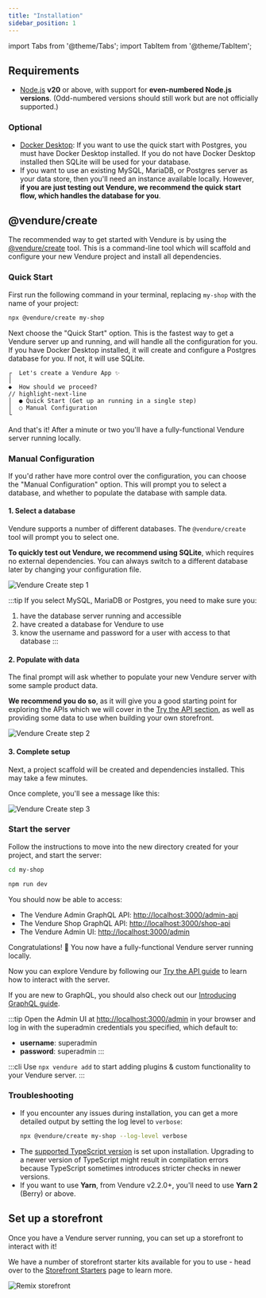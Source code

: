 ```yaml
---
title: "Installation"
sidebar_position: 1
---
```


import Tabs from '@theme/Tabs';
import TabItem from '@theme/TabItem';

## Requirements
 
* [Node.js](https://nodejs.org/en/) **v20** or above, with support for **even-numbered Node.js versions**. (Odd-numbered versions should still work but are not officially supported.)

### Optional
* [Docker Desktop](https://www.docker.com/products/docker-desktop/): If you want to use the quick start with Postgres, you must have Docker Desktop installed. If you do not have Docker Desktop installed 
  then SQLite will be used for your database.
* If you want to use an existing MySQL, MariaDB, or Postgres server as your data store, then you'll need an instance available locally. However, **if you are just testing out Vendure, we recommend the quick start flow, which handles the database for you**.

## @vendure/create

The recommended way to get started with Vendure is by using the [@vendure/create](https://github.com/vendure-ecommerce/vendure/tree/master/packages/create) tool. This is a command-line tool which will scaffold and configure your new Vendure project and install all dependencies.

### Quick Start

First run the following command in your terminal, replacing `my-shop` with the name of your project:

```bash
npx @vendure/create my-shop
```

Next choose the "Quick Start" option. This is the fastest way to get a Vendure server up and running, and will handle
all the configuration for you. If you have Docker Desktop installed, it will create and configure a Postgres database for you. If not, it will use SQLite.

```text
┌  Let's create a Vendure App ✨
│
◆  How should we proceed?
// highlight-next-line
│  ● Quick Start (Get up an running in a single step)
│  ○ Manual Configuration
└
```

And that's it! After a minute or two you'll have a fully-functional Vendure server running locally.

### Manual Configuration

If you'd rather have more control over the configuration, you can choose the "Manual Configuration" option. 
This will prompt you to select a database, and whether to populate the database with sample data.

#### 1. Select a database

Vendure supports a number of different databases. The `@vendure/create` tool will prompt you to select one. 

**To quickly test out Vendure, we recommend using SQLite**, which requires no external dependencies. You can always switch to a different database later by changing your configuration file.


![Vendure Create step 1](./create-1.webp)

:::tip
If you select MySQL, MariaDB or Postgres, you need to make sure you:

1. have the database server running and accessible
2. have created a database for Vendure to use
3. know the username and password for a user with access to that database
:::

#### 2. Populate with data

The final prompt will ask whether to populate your new Vendure server with some sample product data.

**We recommend you do so**, as it will give you a good starting point for exploring the APIs which we will cover 
in the [Try the API section](/guides/getting-started/try-the-api/), as well as providing some data to use when
building your own storefront.

![Vendure Create step 2](./create-2.webp)

#### 3. Complete setup

Next, a project scaffold will be created and dependencies installed. This may take a few minutes.

Once complete, you'll see a message like this:

![Vendure Create step 3](./create-3.webp)


### Start the server

Follow the instructions to move into the new directory created for your project, and start the server:

```bash
cd my-shop

npm run dev
```

You should now be able to access:

* The Vendure Admin GraphQL API: [http://localhost:3000/admin-api](http://localhost:3000/admin-api)
* The Vendure Shop GraphQL API: [http://localhost:3000/shop-api](http://localhost:3000/shop-api)
* The Vendure Admin UI: [http://localhost:3000/admin](http://localhost:3000/admin)

Congratulations! 🥳 You now have a fully-functional Vendure server running locally.

Now you can explore Vendure by following our [Try the API guide](/guides/getting-started/try-the-api/) to learn how to interact with the server.

If you are new to GraphQL, you should also check out our [Introducing GraphQL guide](/guides/getting-started/graphql-intro/).

:::tip
Open the Admin UI at [http://localhost:3000/admin](http://localhost:3000/admin) in your browser and log in with the superadmin credentials you specified, which default to:

* **username**: superadmin
* **password**: superadmin
:::


:::cli
Use `npx vendure add` to start adding plugins & custom functionality to your Vendure server.
:::

### Troubleshooting

- If you encounter any issues during installation, you can get a more detailed output by setting the log level to `verbose`:
   ```sh
   npx @vendure/create my-shop --log-level verbose
   ```
- The [supported TypeScript version](https://github.com/vendure-ecommerce/vendure/blob/master/packages/create/src/constants.ts#L7) is set upon installation. Upgrading to a newer version of TypeScript might result in compilation errors because
  TypeScript sometimes introduces stricter checks in newer versions. 
- If you want to use **Yarn**, from Vendure v2.2.0+, you'll need to use **Yarn 2** (Berry) or above.

## Set up a storefront

Once you have a Vendure server running, you can set up a storefront to interact with it! 

We have a number of storefront starter kits available for you to use - head over to the [Storefront Starters](/guides/storefront/storefront-starters/)
page to learn more.

![Remix storefront](../../storefront/storefront-starters/remix-storefront.webp)

